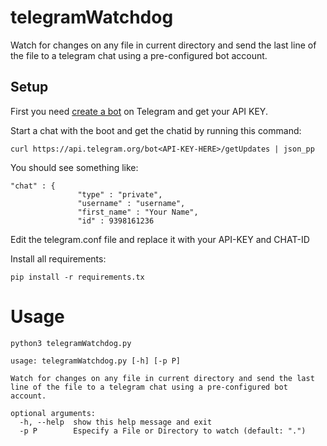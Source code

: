 # telegramWatchdog

Watch for changes on any file in current directory  and send the last line of the file to a telegram chat using a pre-configured bot account.


## Setup

First you need [create a bot](https://core.telegram.org/bots) on Telegram and get your API KEY.

Start a chat with the boot and get the chatid by running this command:

```curl https://api.telegram.org/bot<API-KEY-HERE>/getUpdates | json_pp```

You should see something like:

```
"chat" : {
               "type" : "private",
               "username" : "username",
               "first_name" : "Your Name",
               "id" : 9398161236
```

Edit the telegram.conf file and replace it with your API-KEY and CHAT-ID

Install all requirements:

`pip install -r requirements.tx`


# Usage

`python3 telegramWatchdog.py`


```
usage: telegramWatchdog.py [-h] [-p P]

Watch for changes on any file in current directory and send the last line of the file to a telegram chat using a pre-configured bot account.

optional arguments:
  -h, --help  show this help message and exit
  -p P        Especify a File or Directory to watch (default: ".")
  ```
